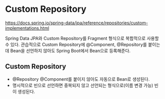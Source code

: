 # Custom Repository

https://docs.spring.io/spring-data/jpa/reference/repositories/custom-implementations.html

Spring Data JPA와 Custom Repository를 Fragment 형식으로 복합적으로 사용할수 있다.
관습적으로 Custom Repository에 @Component, @Repository를 붙이는데 Bean을 선언하지 않아도
Spring Boot에서 Bean으로 등록해준다.

## Custom Repository

* @Repository @Component를 붙이지 않아도 자동으로 Bean로 생성된다.
* 명시적으로 빈으로 선언하면 중복되지 않고 선언되는 형식으로(이름 변경 가능) 빈이 생성된다.